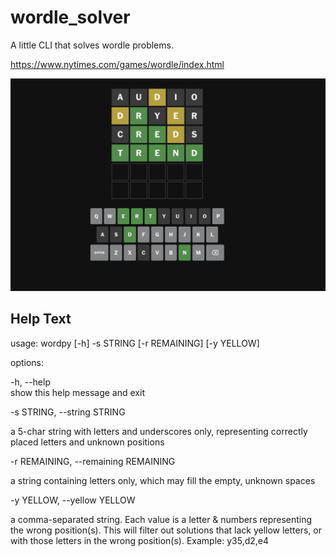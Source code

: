 # wordle_solver

A little CLI that solves wordle problems.

https://www.nytimes.com/games/wordle/index.html

![Gif of Application at Work](./demo.gif "A look at the application at work")

## Help Text

usage: wordpy [-h] -s STRING [-r REMAINING] [-y YELLOW]

options:

  -h, --help            
  show this help message and exit

  -s STRING, --string STRING
                        
a 5-char string with letters and underscores only,
representing correctly placed letters and unknown
positions
  
-r REMAINING, --remaining REMAINING
                        
a string containing letters only, which may fill the
empty, unknown spaces
  
-y YELLOW, --yellow YELLOW
                        
a comma-separated string. Each value is a letter &
numbers representing the wrong position(s). This will
filter out solutions that lack yellow letters, or with
those letters in the wrong position(s). Example:
y35,d2,e4

